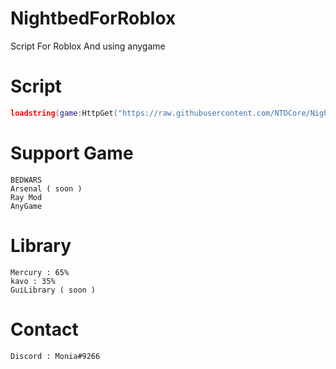 # NightbedForRoblox

Script For Roblox And using anygame

# Script

```lua
loadstring(game:HttpGet("https://raw.githubusercontent.com/NTDCore/NightbedForRoblox/main/MainScript.lua", true))()
```

# Support Game

```
BEDWARS
Arsenal ( soon )
Ray Mod
AnyGame
```

# Library

```
Mercury : 65%
kavo : 35%
GuiLibrary ( soon )
```

# Contact

```
Discord : Monia#9266
```
